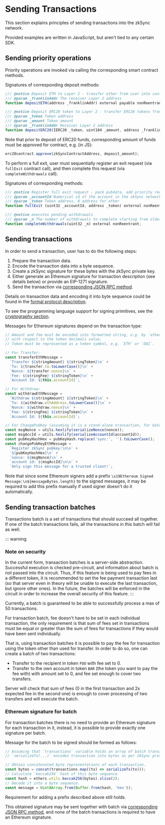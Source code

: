# Sending Transactions

This section explains principles of sending transactions into the zkSync network.

Provided examples are written in JavaScript, but aren't tied to any certain SDK.

## Sending priority operations

Priority operations are invoked via calling the corresponding smart contract methods.

Signatures of corresponding deposit methods:

```js
/// @notice Deposit ETH to Layer 2 - transfer ether from user into contract, validate it, register deposit
/// @param _franklinAddr The receiver Layer 2 address
function depositETH(address _franklinAddr) external payable nonReentrant;

/// @notice Deposit ERC20 token to Layer 2 - transfer ERC20 tokens from user into contract, validate it, register deposit
/// @param _token Token address
/// @param _amount Token amount
/// @param _franklinAddr Receiver Layer 2 address
function depositERC20(IERC20 _token, uint104 _amount, address _franklinAddr) external nonReentrant;
```

Note that prior to deposit of ERC20 funds, corresponding amount of funds must be approved for contract, e.g. (in JS):

```js
erc20contract.approve(zkSyncContractAddress, deposit_amount);
```

To perform a full exit, user must sequentially register an exit request (via `fullExit` contract call), and then
complete this request (via `completeWithdrawals` call).

Signatures of corresponding methods:

```js
/// @notice Register full exit request - pack pubdata, add priority request
/// @param _accountId Numerical id of the account in the zkSync network
/// @param _token Token address, 0 address for ether
function fullExit (uint32 _accountId, address _token) external nonReentrant;

/// @notice executes pending withdrawals
/// @param _n The number of withdrawals to complete starting from oldest
function completeWithdrawals(uint32 _n) external nonReentrant;
```

## Sending transactions

In order to send a transaction, user has to do the following steps:

1. Prepare the transaction data.
2. Encode the transaction data into a byte sequence.
3. Create a zkSync signature for these bytes with the zkSync private key.
4. Either generate an Ethereum signature for transaction description (see details below) or provide an EIP-1271
   signature.
5. Send the transaction via [corresponding JSON RPC method][send_tx].

Details on transaction data and encoding it into byte sequence could be found in the [formal protocol
description][protocol].

To see the programming language support for signing primitives, see the [cryptography section](cryptography.md).

Messages for Ethereum signatures depend on the transaction type:

```js
// Amount and fee must be encoded into formatted string, e.g. by `ethers.utils.formatUnits` method
// with respect to the token decimals value.
// Token must be represented as a token symbol, e.g. `ETH` or `DAI`.

// For Transfer:
const transferEthMessage =
  `Transfer ${stringAmount} ${stringToken}\n` +
  `To: ${transfer.to.toLowerCase()}\n` +
  `Nonce: ${transfer.nonce}\n` +
  `Fee: ${stringFee} ${stringToken}\n` +
  `Account Id: ${this.accountId}`;

// For Withdraw:
const withdrawEthMessage =
  `Withdraw ${stringAmount} ${stringToken}\n` +
  `To: ${withdraw.ethAddress.toLowerCase()}\n` +
  `Nonce: ${withdraw.nonce}\n` +
  `Fee: ${stringFee} ${stringToken}\n` +
  `Account Id: ${this.accountId}`;

// For ChangePubKey (assuming it is a stand-alone transaction, for batch see details below):
const msgNonce = utils.hexlify(serializeNonce(nonce));
const msgAccId = utils.hexlify(serializeAccountId(accountId));
const pubKeyHashHex = pubKeyHash.replace('sync:', '').toLowerCase();
const changePubKeyEthMessage =
  `Register zkSync pubkey:\n\n` +
  `${pubKeyHashHex}\n` +
  `nonce: ${msgNonce}\n` +
  `account id: ${msgAccId}\n\n` +
  `Only sign this message for a trusted client!`;
```

Note that since some Ethereum signers add a prefix `\x19Ethereum Signed Message:\n${messageBytes.length}` to the signed
messages, it may be required to add this prefix manually if used signer doesn't do it automatically.

## Sending transaction batches

Transactions batch is a set of transactions that should succeed all together. If one of the batch transactions fails,
all the transactions in this batch will fail as well.

::: warning 
### Note on security

In the current form, transaction batches is a server-side abstraction. Successful execution is checked pre-circuit, and information about batch is not passed into the circuit. Thus, if this feature is being used to pay fees in a different token, it is recommended to set the fee payment transaction last (so that server even in theory will be unable to execute the last transaction, but ignore other ones). In the future, the batches will be enforced in the circuit in order to increase the overall security of this feature. 
:::

Currently, a batch is guaranteed to be able to successfully process a max of 50 transactions.

For transaction batch, fee doesn't have to be set in each individual transaction, the only requirement is that sum of
fees set in transactions must be equal or greater than the sum of fees for transactions if they would have been sent
individually.

That is, using transaction batches it is possible to pay the fee for transaction using the token other than used for
transfer. In order to do so, one can create a batch of two transactions:

- Transfer to the recipient in token `FOO` with fee set to 0.
- Transfer to the own account in token `BAR` (the token you want to pay the fee with) with amount set to 0, and fee set
  enough to cover two transfers.

Server will check that sum of fees (0 in the first transaction and 2x expected fee in the second one) is enough to cover
processing of two transfers and will execute the batch.

### Ethereum signature for batch

For transaction batches there is no need to provide an Ethereum signature for each transaction in it, instead, it is
possible to provide exactly one signature per batch.

Message for the batch to be signed should be formed as follows:

```js
// Assuming that `transactions` variable holds an array of batch transactions, and
// `serializeTx(...)` encodes transaction into bytes as per zkSync protocol.

// Obtain concatenated byte representations of each transaction.
const bytes = concat(transactions.map((tx) => serializeTx(tx)));
// Calculate `keccak256` hash of this byte sequence.
const hash = ethers.utils.keccak256(bytes).slice(2);
// Decode it into a byte sequence.
const message = Uint8Array.from(Buffer.from(hash, 'hex'));
```

Requirement for adding a prefix described above still holds.

This obtained signature may be sent together with batch via [corresponding JSON RPC method][send_batch], and none of the
batch transactions is required to have an Ethereum signature.

[send_tx]: ../api/v0.1.md#tx-submit
[send_batch]: ../api/v0.1.md#submit-txs-batch
[protocol]: https://github.com/matter-labs/zksync/blob/master/docs/protocol.md
